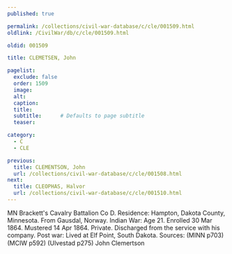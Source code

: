 ```yaml
---
published: true

permalink: /collections/civil-war-database/c/cle/001509.html
oldlink: /CivilWar/db/c/cle/001509.html

oldid: 001509

title: CLEMETSEN, John

pagelist:
  exclude: false
  order: 1509
  image: 
  alt:
  caption:
  title:
  subtitle:      # Defaults to page subtitle
  teaser:

category: 
  - C 
  - CLE

previous:
  title: CLEMENTSON, John
  url: /collections/civil-war-database/c/cle/001508.html  
next:
  title: CLEOPHAS, Halvor
  url: /collections/civil-war-database/c/cle/001510.html   
---
```

MN Brackett&#39;s Cavalry Battalion Co D. Residence: Hampton, Dakota County, Minnesota. From Gausdal, Norway. Indian War: Age 21. Enrolled 30 Mar 1864. Mustered 14 Apr 1864. Private. Discharged from the service with his company. Post war: Lived at Elf Point, South Dakota. Sources: (MINN p703) (MCIW p592) (Ulvestad p275) &#147;John Clemertson&#148;